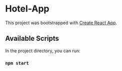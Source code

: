 # Hotel-App

This project was bootstrapped with [Create React App](https://github.com/facebook/create-react-app).




## Available Scripts

In the project directory, you can run:

### `npm start`


